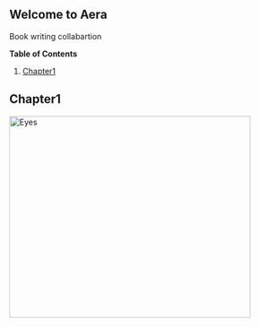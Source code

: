 ## Welcome to Aera

Book writing collabartion

**Table of Contents**

1. [Chapter1](#chapter1)

## Chapter1
<html lang="en">
<head>
    <meta charset="UTF-8">
    <link rel="stylesheet" href="style.css">
    <meta name="viewport" content="width=device-width, initial-scale=1.0">
    <title>Slider</title>
</head>

<body>
  <div class="slider-wrap">
    <div class="slider">
      <div class="slider-item">
        <div class="img-div"></div>
      </div>
    </div>
  </div>  

  <script src="aap.js"></script>
</body>  
<a href="https://github.com/MiaHub/Aera/blob/main/README.md">
  <img src="https://i.pinimg.com/originals/ee/b6/b8/eeb6b891f29aa8aac7e244af7e175b71.jpg" alt="Eyes" style="width:430px;height:360px;">
</a>
</html>